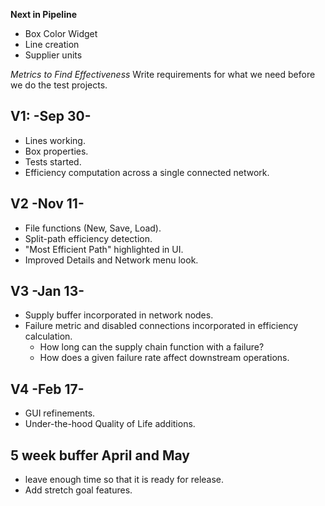 **Next in Pipeline**
* Box Color Widget
* Line creation
* Supplier units 

*Metrics to Find Effectiveness*
Write requirements for what we need before we do the test projects. 


## V1: -Sep 30-
- Lines working.
- Box properties.
- Tests started.
- Efficiency computation across a single connected network.

## V2 -Nov 11-
- File functions (New, Save, Load).
- Split-path efficiency detection.
- "Most Efficient Path" highlighted in UI.
- Improved Details and Network menu look.

## V3 -Jan 13-
- Supply buffer incorporated in network nodes.
- Failure metric and disabled connections incorporated in efficiency calculation.
  - How long can the supply chain function with a failure?
  - How does a given failure rate affect downstream operations.
  
## V4 -Feb 17-
- GUI refinements.
- Under-the-hood Quality of Life additions.

## 5 week buffer April and May
- leave enough time so that it is ready for release.
- Add stretch goal features. 
